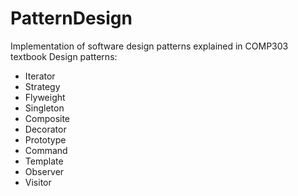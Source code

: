 # PatternDesign
Implementation of software design patterns explained in COMP303 textbook
Design patterns:
- Iterator
- Strategy
- Flyweight
- Singleton
- Composite
- Decorator
- Prototype
- Command
- Template
- Observer
- Visitor
